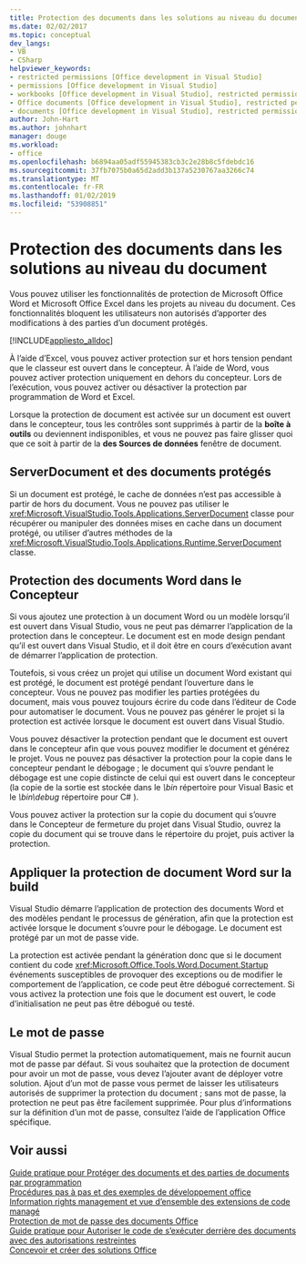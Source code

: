 ```yaml
---
title: Protection des documents dans les solutions au niveau du document
ms.date: 02/02/2017
ms.topic: conceptual
dev_langs:
- VB
- CSharp
helpviewer_keywords:
- restricted permissions [Office development in Visual Studio]
- permissions [Office development in Visual Studio]
- workbooks [Office development in Visual Studio], restricted permissions
- Office documents [Office development in Visual Studio], restricted permissions
- documents [Office development in Visual Studio], restricted permissions
author: John-Hart
ms.author: johnhart
manager: douge
ms.workload:
- office
ms.openlocfilehash: b6894aa05adf55945383cb3c2e28b8c5fdebdc16
ms.sourcegitcommit: 37fb7075b0a65d2add3b137a5230767aa3266c74
ms.translationtype: MT
ms.contentlocale: fr-FR
ms.lasthandoff: 01/02/2019
ms.locfileid: "53908851"
---
```

# <a name="document-protection-in-document-level-solutions"></a>Protection des documents dans les solutions au niveau du document
  Vous pouvez utiliser les fonctionnalités de protection de Microsoft Office Word et Microsoft Office Excel dans les projets au niveau du document. Ces fonctionnalités bloquent les utilisateurs non autorisés d’apporter des modifications à des parties d’un document protégés.  
  
 [!INCLUDE[appliesto_alldoc](../vsto/includes/appliesto-alldoc-md.md)]  
  
 À l’aide d’Excel, vous pouvez activer protection sur et hors tension pendant que le classeur est ouvert dans le concepteur. À l’aide de Word, vous pouvez activer protection uniquement en dehors du concepteur. Lors de l’exécution, vous pouvez activer ou désactiver la protection par programmation de Word et Excel.  
  
 Lorsque la protection de document est activée sur un document est ouvert dans le concepteur, tous les contrôles sont supprimés à partir de la **boîte à outils** ou deviennent indisponibles, et vous ne pouvez pas faire glisser quoi que ce soit à partir de la **des Sources de données** fenêtre de document.  
  
## <a name="serverdocument-and-protected-documents"></a>ServerDocument et des documents protégés  
 Si un document est protégé, le cache de données n’est pas accessible à partir de hors du document. Vous ne pouvez pas utiliser le <xref:Microsoft.VisualStudio.Tools.Applications.ServerDocument> classe pour récupérer ou manipuler des données mises en cache dans un document protégé, ou utiliser d’autres méthodes de la <xref:Microsoft.VisualStudio.Tools.Applications.Runtime.ServerDocument> classe.  
  
## <a name="word-document-protection-in-the-designer"></a>Protection des documents Word dans le Concepteur  
 Si vous ajoutez une protection à un document Word ou un modèle lorsqu’il est ouvert dans Visual Studio, vous ne peut pas démarrer l’application de la protection dans le concepteur. Le document est en mode design pendant qu’il est ouvert dans Visual Studio, et il doit être en cours d’exécution avant de démarrer l’application de protection.  
  
 Toutefois, si vous créez un projet qui utilise un document Word existant qui est protégé, le document est protégé pendant l’ouverture dans le concepteur. Vous ne pouvez pas modifier les parties protégées du document, mais vous pouvez toujours écrire du code dans l’éditeur de Code pour automatiser le document. Vous ne pouvez pas générer le projet si la protection est activée lorsque le document est ouvert dans Visual Studio.  
  
 Vous pouvez désactiver la protection pendant que le document est ouvert dans le concepteur afin que vous pouvez modifier le document et générez le projet. Vous ne pouvez pas désactiver la protection pour la copie dans le concepteur pendant le débogage ; le document qui s’ouvre pendant le débogage est une copie distincte de celui qui est ouvert dans le concepteur (la copie de la sortie est stockée dans le *\bin* répertoire pour Visual Basic et le *\bin\debug* répertoire pour C# ).  
  
 Vous pouvez activer la protection sur la copie du document qui s’ouvre dans le Concepteur de fermeture du projet dans Visual Studio, ouvrez la copie du document qui se trouve dans le répertoire du projet, puis activer la protection.  
  
## <a name="enforce-word-document-protection-on-build"></a>Appliquer la protection de document Word sur la build  
 Visual Studio démarre l’application de protection des documents Word et des modèles pendant le processus de génération, afin que la protection est activée lorsque le document s’ouvre pour le débogage. Le document est protégé par un mot de passe vide.  
  
 La protection est activée pendant la génération donc que si le document contient du code <xref:Microsoft.Office.Tools.Word.Document.Startup> événements susceptibles de provoquer des exceptions ou de modifier le comportement de l’application, ce code peut être débogué correctement. Si vous activez la protection une fois que le document est ouvert, le code d’initialisation ne peut pas être débogué ou testé.  
  
## <a name="setting-the-password"></a>Le mot de passe  
 Visual Studio permet la protection automatiquement, mais ne fournit aucun mot de passe par défaut. Si vous souhaitez que la protection de document pour avoir un mot de passe, vous devez l’ajouter avant de déployer votre solution. Ajout d’un mot de passe vous permet de laisser les utilisateurs autorisés de supprimer la protection du document ; sans mot de passe, la protection ne peut pas être facilement supprimée. Pour plus d’informations sur la définition d’un mot de passe, consultez l’aide de l’application Office spécifique.  
  
## <a name="see-also"></a>Voir aussi  
 [Guide pratique pour Protéger des documents et des parties de documents par programmation](../vsto/how-to-programmatically-protect-documents-and-parts-of-documents.md)   
 [Procédures pas à pas et des exemples de développement office](../vsto/office-development-samples-and-walkthroughs.md)   
 [Information rights management et vue d’ensemble des extensions de code managé](../vsto/information-rights-management-and-managed-code-extensions-overview.md)   
 [Protection de mot de passe des documents Office](../vsto/password-protection-on-office-documents.md)   
 [Guide pratique pour Autoriser le code de s’exécuter derrière des documents avec des autorisations restreintes](../vsto/how-to-permit-code-to-run-behind-documents-with-restricted-permissions.md)   
 [Concevoir et créer des solutions Office](../vsto/designing-and-creating-office-solutions.md)  
